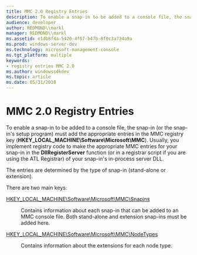 ```yaml
---
title: MMC 2.0 Registry Entries
description: To enable a snap-in to be added to a console file, the snap-in (or the snap-in's setup program) must add the appropriate entries in the MMC registry key (HKEY\_LOCAL\_MACHINE\\Software\\Microsoft\\MMC).
audience: developer
author: REDMOND\\markl
manager: REDMOND\\markl
ms.assetid: e1db8f4a-5420-4f67-b47b-8f0c3a734a9a
ms.prod: windows-server-dev
ms.technology: microsoft-management-console
ms.tgt_platform: multiple
keywords:
- registry entries MMC 2.0
ms.author: windowssdkdev
ms.topic: article
ms.date: 05/31/2018
---
```


# MMC 2.0 Registry Entries

To enable a snap-in to be added to a console file, the snap-in (or the snap-in's setup program) must add the appropriate entries in the MMC registry key (**HKEY\_LOCAL\_MACHINE\\Software\\Microsoft\\MMC**). Usually, you implement registry code to make the appropriate MMC entries for your snap-in in the **DllRegisterServer** function (or in a registrar script if you are using the ATL Registrar) of your snap-in's in-process server DLL.

The entries are determined by the type of snap-in (stand-alone or extension).

There are two main keys:

<dl> <dt>

<span id="HKEY_LOCAL_MACHINE_Software_Microsoft_MMC_Snapins"></span><span id="hkey_local_machine_software_microsoft_mmc_snapins"></span><span id="HKEY_LOCAL_MACHINE_SOFTWARE_MICROSOFT_MMC_SNAPINS"></span>[HKEY\_LOCAL\_MACHINE\\Software\\Microsoft\\MMC\\Snapins](snapins-key.md)
</dt> <dd>

Contains information about each snap-in that can be added to an MMC console file. Both stand-alone and extension snap-ins must be added here.

</dd> <dt>

<span id="HKEY_LOCAL_MACHINE_Software_Microsoft_MMC_NodeTypes"></span><span id="hkey_local_machine_software_microsoft_mmc_nodetypes"></span><span id="HKEY_LOCAL_MACHINE_SOFTWARE_MICROSOFT_MMC_NODETYPES"></span>[HKEY\_LOCAL\_MACHINE\\Software\\Microsoft\\MMC\\NodeTypes](nodetypes-key.md)
</dt> <dd>

Contains information about the extensions for each node type.

</dd> </dl>

 

 




